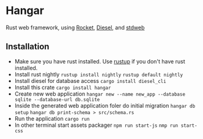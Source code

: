 # Hangar
Rust web framework, using [Rocket](https://rocket.rs), [Diesel](https://diesel.rs), and [stdweb](https://github.com/koute/stdweb)

## Installation
- Make sure you have rust installed. Use [rustup](https://www.rustup.rs/) if you don't have rust installed.
- Install rust nightly
  `rustup install nightly`
  `rustup default nightly`
- Install diesel for database access
  `cargo install diesel_cli`
- Install this crate
  `cargo install hangar`
- Create new web application
  `hangar new --name new_app --database sqlite --database-url db.sqlite`
- Inside the generated web application foler do initial migration
  `hangar db setup`
  `hangar db print-schema > src/schema.rs`
- Run the application
  `cargo run`
- In other terminal start assets packager
  `npm run start-js`
  `nmp run start-css`

